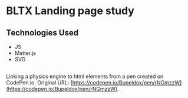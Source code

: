 # BLTX Landing page study

## Technologies Used

- JS
- Matter.js
- SVG

##

Linking a physics engine to html elements from a pen created on CodePen.io. Original URL: [https://codepen.io/Bupeldox/pen/rNGmzzW](https://codepen.io/Bupeldox/pen/rNGmzzW).
